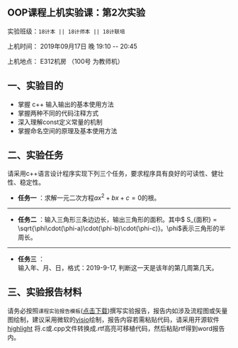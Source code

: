 **OOP课程上机实验课：第2次实验**
---

实验班级：`18计本 || 18计师本 || 18计联培`

上机时间： 2019年09月17日 晚 19:10 -- 20:45

上机地点：  E312机房 （100号 为教师机）



## 一、实验目的
*  掌握 c++ 输入输出的基本使用方法
*  掌握两种不同的代码注释方式
*  深入理解const定义常量的机制
*  掌握命名空间的原理及基本使用方法

## 二、实验任务

请采用c++语言设计程序实现下列三个任务，要求程序具有良好的可读性、健壮性、稳定性。

* **任务一** ：求解一元二次方程$ax^2+bx+c=0$的根。
---

* **任务二** ：输入三角形三条边边长，输出三角形的面积。其中$ S_{面积} = \sqrt{\phi\cdot(\phi-a)\cdot(\phi-b)\cdot(\phi-c)}$。$\phi$表示三角形的半周长。
---

* **任务三** ：  
  输入年、月、日，格式：2019-9-17,   判断这一天是该年的第几周第几天。
  

## 三、实验报告材料

请务必按照`课程实验报告模板`([点击下载](https://github.com/tsingke/OOP_Homework/raw/master/%E3%80%8A%E9%9D%A2%E5%90%91%E5%AF%B9%E8%B1%A1%E7%A8%8B%E5%BA%8F%E8%AE%BE%E8%AE%A1%E3%80%8B%E5%AE%9E%E9%AA%8C%E6%8A%A5%E5%91%8A%E6%A8%A1%E6%9D%BF.docx))撰写实验报告，报告内如涉及流程图或矢量图绘制，建议采用微软的[visio](https://pan.baidu.com/s/1L4y1pWXcJjojZlIAQZjPAg)绘制，报告内容若需粘贴代码，请采用开源软件 [highlight](http://www.andre-simon.de/zip/highlight-setup-3.53-x64.exe) 将.c或.cpp文件转换成.rtf高亮可移植代码，然后粘贴rtf得到word报告内。
